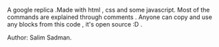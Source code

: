A google replica .Made with html , css and some javascript.
Most of the commands are explained through comments .
Anyone can copy and use any blocks from this code , it's open source :D . 

Author: Salim Sadman.
